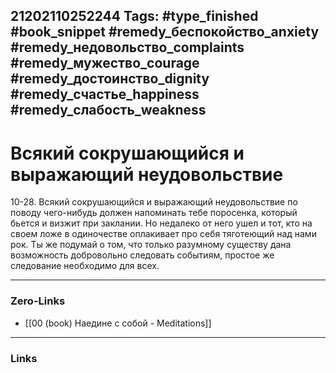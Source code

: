 21202110252244
Tags: #type_finished #book_snippet #remedy_беспокойство_anxiety #remedy_недовольство_complaints #remedy_мужество_courage #remedy_достоинство_dignity #remedy_счастье_happiness #remedy_слабость_weakness
---
# Всякий сокрушающийся и выражающий неудовольствие

 10-28. Всякий сокрушающийся и выражающий неудовольствие по поводу чего-нибудь должен напоминать тебе поросенка, который бьется и визжит при заклании. Но недалеко от него ушел и тот, кто на своем ложе в одиночестве оплакивает про себя тяготеющий над нами рок. Ты же подумай о том, что только разумному существу дана возможность добровольно следовать событиям,  простое же следование необходимо для всех. 

---
### Zero-Links
- [[00 (book) Наедине с собой - Meditations]]
---
### Links
